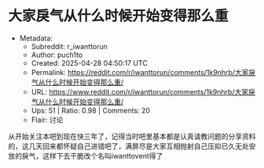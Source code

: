 # 大家戾气从什么时候开始变得那么重

- Metadata:
  - Subreddit: r_iwanttorun
  - Author: puch1to
  - Created: 2025-04-28 04:50:17 UTC
  - Permalink: https://reddit.com/r/iwanttorun/comments/1k9nhrb/大家戾气从什么时候开始变得那么重/
  - URL: https://www.reddit.com/r/iwanttorun/comments/1k9nhrb/大家戾气从什么时候开始变得那么重/
  - Ups: 51 | Ratio: 0.98 | Comments: 20
  - Flair: 讨论


从开始关注本吧到现在快三年了，记得当时吧里基本都是认真请教问题的分享资料的，这几天回来都怀疑自己进错吧了，满屏尽是大家互相抛射自己压抑已久无处安放的戾气，这样下去干脆改个名叫iwanttovent得了

